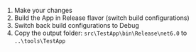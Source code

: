 ﻿1. Make your changes
2. Build the App in Release flavor (switch build configurations)
3. Switch back build configurations to Debug
4. Copy the output folder: `src\TestApp\bin\Release\net6.0` to `..\tools\TestApp`